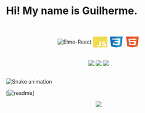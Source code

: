 <h1> Hi! My name is Guilherme. </h1>
</div>
</br>
<div align="center">
  <div align="center">
<div style="display: inline_block"><br>
  <img align="center" alt="Elmo-React" height="30" width="40" src="https://cdn.jsdelivr.net/gh/devicons/devicon/icons/typescript/typescript-original.svg"                   target="_blank">
  <img align="center" alt="Elmo-Js" height="30" width="40" src="https://raw.githubusercontent.com/devicons/devicon/master/icons/javascript/javascript-plain.svg"           target="_blank">
  <img align="center" alt="Elmo-CSS" height="30" width="40" src="https://raw.githubusercontent.com/devicons/devicon/master/icons/css3/css3-original.svg"                   target="_blank">
  <img align="center" alt="Elmo-HTML" height="30" width="40" src="https://raw.githubusercontent.com/devicons/devicon/master/icons/html5/html5-original.svg"                 target="_blank">
</div>
</div>
</br>
</div>
 <div align="center">
<div style="display: inline_block"><br>
  <a href = "mailto:gui.carbonesi@gmail.com"><img src="https://img.shields.io/badge/-Gmail-%23333?style=for-the-badge&logo=gmail&logoColor=white" target="_blank"></a>
  <a href="https://www.instagram.com/gui_carbonesi/" target="_blank"><img src="https://img.shields.io/badge/-Instagram-%23E4405F?style=for-the-badge&logo=instagram&logoColor=white" target="_blank"></a>
  <a href="https://www.linkedin.com/in/guicarbonesi/" target="_blank"><img src="https://img.shields.io/badge/-LinkedIn-%230077B5?style=for-the-badge&logo=linkedin&logoColor=white" target="_blank"></a> 
 </div>
 </div>
</br>

  ![Snake animation](https://github.com/guicarbonesi/guicarbonesi/blob/output/github-contribution-grid-snake.svg)
 
</div>
 
[![readme]([teste](https://github-readme-stats.vercel.app/api/pin/?username=guicarbonesi&repo=guicarbonesi&theme=react))]

<p align="center">   <img alingn="center" src="https://profile-counter.glitch.me/guicarbonesi/count.svg" /></p>
